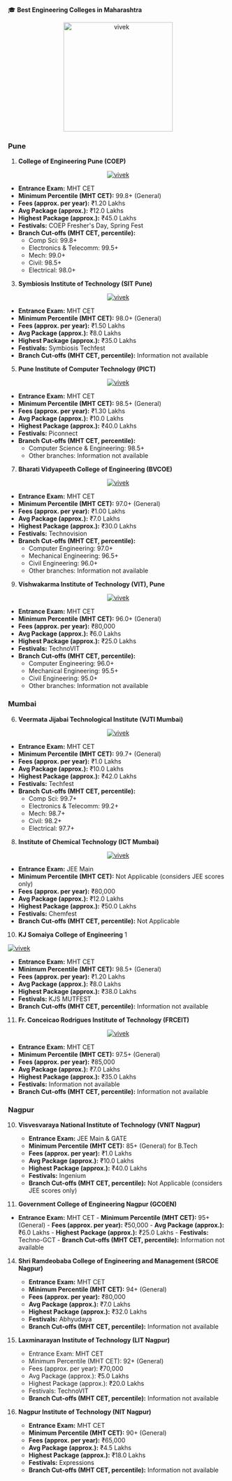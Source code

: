 🎓 **Best Engineering Colleges in Maharashtra**
 <p align="center">
   <a href="https://github.com/AryanVBw">
<img src="https://raw.githubusercontent.com/AryanVBW/LinuxDroid/main/LinuxDroid/Arrow/1024arow2.png" height="250" alt="vivek"></a></p>

### Pune
1. **College of Engineering Pune (COEP)**
<p align="center">
   <a href="https://github.com/AryanVBw">
<img src="https://raw.githubusercontent.com/AryanVBW/Best-colleges-in-Maharashtra/main/Photos/coep.jpeg" height="" alt="vivek"></a></p>

   - **Entrance Exam:** MHT CET
   - **Minimum Percentile (MHT CET):** 99.8+ (General)
   - **Fees (approx. per year):** ₹1.20 Lakhs
   - **Avg Package (approx.):** ₹12.0 Lakhs
   - **Highest Package (approx.):** ₹45.0 Lakhs
   - **Festivals:** COEP Fresher's Day, Spring Fest
   - **Branch Cut-offs (MHT CET, percentile):**
     - Comp Sci: 99.8+
     - Electronics & Telecomm: 99.5+
     - Mech: 99.0+
     - Civil: 98.5+
     - Electrical: 98.0+

3. **Symbiosis Institute of Technology (SIT Pune)**
<p align="center">
   <a href="https://github.com/AryanVBw">
<img src="https://raw.githubusercontent.com/AryanVBW/Best-colleges-in-Maharashtra/main/Photos/sit.jpeg" height="" alt="vivek"></a></p>

   - **Entrance Exam:** MHT CET
   - **Minimum Percentile (MHT CET):** 98.0+ (General)
   - **Fees (approx. per year):** ₹1.50 Lakhs
   - **Avg Package (approx.):** ₹8.0 Lakhs
   - **Highest Package (approx.):** ₹35.0 Lakhs
   - **Festivals:** Symbiosis Techfest
   - **Branch Cut-offs (MHT CET, percentile):** Information not available

5. **Pune Institute of Computer Technology (PICT)**
<p align="center">
   <a href="https://github.com/AryanVBw">
<img src="https://raw.githubusercontent.com/AryanVBW/Best-colleges-in-Maharashtra/main/Photos/pict.jpeg" height="" alt="vivek"></a></p>

   - **Entrance Exam:** MHT CET
   - **Minimum Percentile (MHT CET):** 98.5+ (General)
   - **Fees (approx. per year):** ₹1.30 Lakhs
   - **Avg Package (approx.):** ₹10.0 Lakhs
   - **Highest Package (approx.):** ₹40.0 Lakhs
   - **Festivals:** Piconnect
   - **Branch Cut-offs (MHT CET, percentile):**
     - Computer Science & Engineering: 98.5+
     - Other branches: Information not available

7. **Bharati Vidyapeeth College of Engineering (BVCOE)**
<p align="center">
   <a href="https://github.com/AryanVBw">
<img src="https://raw.githubusercontent.com/AryanVBW/Best-colleges-in-Maharashtra/main/Photos/bvcoe.jpeg" height="" alt="vivek"></a></p>

   - **Entrance Exam:** MHT CET
   - **Minimum Percentile (MHT CET):** 97.0+ (General)
   - **Fees (approx. per year):** ₹1.00 Lakhs
   - **Avg Package (approx.):** ₹7.0 Lakhs
   - **Highest Package (approx.):** ₹30.0 Lakhs
   - **Festivals:** Technovision
   - **Branch Cut-offs (MHT CET, percentile):**
     - Computer Engineering: 97.0+
     - Mechanical Engineering: 96.5+
     - Civil Engineering: 96.0+
     - Other branches: Information not available

9. **Vishwakarma Institute of Technology (VIT), Pune**
<p align="center">
   <a href="https://github.com/AryanVBw">
<img src="https://raw.githubusercontent.com/AryanVBW/Best-colleges-in-Maharashtra/main/Photos/vit.jpg" height="" alt="vivek"></a></p>

   - **Entrance Exam:** MHT CET
   - **Minimum Percentile (MHT CET):** 96.0+ (General)
   - **Fees (approx. per year):** ₹80,000
   - **Avg Package (approx.):** ₹6.0 Lakhs
   - **Highest Package (approx.):** ₹25.0 Lakhs
   - **Festivals:** TechnoVIT
   - **Branch Cut-offs (MHT CET, percentile):**
     - Computer Engineering: 96.0+
     - Mechanical Engineering: 95.5+
     - Civil Engineering: 95.0+
     - Other branches: Information not available

### Mumbai
6. **Veermata Jijabai Technological Institute (VJTI Mumbai)**
<p align="center">
   <a href="https://github.com/AryanVBw">
<img src="https://raw.githubusercontent.com/AryanVBW/Best-colleges-in-Maharashtra/main/Photos/vjti.jpeg" height="" alt="vivek"></a></p>

   - **Entrance Exam:** MHT CET
   - **Minimum Percentile (MHT CET):** 99.7+ (General)
   - **Fees (approx. per year):** ₹1.0 Lakhs
   - **Avg Package (approx.):** ₹10.0 Lakhs
   - **Highest Package (approx.):** ₹42.0 Lakhs
   - **Festivals:** Techfest
   - **Branch Cut-offs (MHT CET, percentile):**
     - Comp Sci: 99.7+
     - Electronics & Telecomm: 99.2+
     - Mech: 98.7+
     - Civil: 98.2+
     - Electrical: 97.7+

8. **Institute of Chemical Technology (ICT Mumbai)**
<p align="center">
   <a href="https://github.com/AryanVBw">
<img src="https://raw.githubusercontent.com/AryanVBW/Best-colleges-in-Maharashtra/main/Photos/ict.jpg" height="" alt="vivek"></a></p>

   - **Entrance Exam:** JEE Main
   - **Minimum Percentile (MHT CET):** Not Applicable (considers JEE scores only)
   - **Fees (approx. per year):** ₹80,000
   - **Avg Package (approx.):** ₹12.0 Lakhs
   - **Highest Package (approx.):** ₹50.0 Lakhs
   - **Festivals:** Chemfest
   - **Branch Cut-offs (MHT CET, percentile):** Not Applicable

10. **KJ Somaiya College of Engineering**
1<p align="center">
   <a href="https://github.com/AryanVBw">
<img src="https://raw.githubusercontent.com/AryanVBW/Best-colleges-in-Maharashtra/main/Photos/kj.jpeg" height="" alt="vivek"></a></p>

   - **Entrance Exam:** MHT CET
   - **Minimum Percentile (MHT CET):** 98.5+ (General)
   - **Fees (approx. per year):** ₹1.20 Lakhs
   - **Avg Package (approx.):** ₹8.0 Lakhs
   - **Highest Package (approx.):** ₹38.0 Lakhs
   - **Festivals:** KJS MUTFEST
   - **Branch Cut-offs (MHT CET, percentile):** Information not available

11. **Fr. Conceicao Rodrigues Institute of Technology (FRCEIT)**
<p align="center">
   <a href="https://github.com/AryanVBw">
<img src="https://raw.githubusercontent.com/AryanVBW/Best-colleges-in-Maharashtra/main/Photos/krc.jpeg" height="" alt="vivek"></a></p>

   - **Entrance Exam:** MHT CET
   - **Minimum Percentile (MHT CET):** 97.5+ (General)
   - **Fees (approx. per year):** ₹85,000
   - **Avg Package (approx.):** ₹7.0 Lakhs
   - **Highest Package (approx.):** ₹35.0 Lakhs
   - **Festivals:** Information not available
   - **Branch Cut-offs (MHT CET, percentile):** Information not available

### Nagpur
10. **Visvesvaraya National Institute of Technology (VNIT Nagpur)**

    - **Entrance Exam:** JEE Main & GATE
    - **Minimum Percentile (MHT CET):** 85+ (General) for B.Tech
    - **Fees (approx. per year):** ₹1.0 Lakhs
    - **Avg Package (approx.):** ₹10.0 Lakhs
    - **Highest Package (approx.):** ₹40.0 Lakhs
    - **Festivals:** Ingenium
    - **Branch Cut-offs (MHT CET, percentile):** Not Applicable (considers JEE scores only)

12. **Government College of Engineering Nagpur (GCOEN)**


   - **Entrance Exam:** MHT CET
    - **Minimum Percentile (MHT CET):** 95+ (General)
    - **Fees (approx. per year):** ₹50,000
    - **Avg Package (approx.):** ₹6.0 Lakhs
    - **Highest Package (approx.):** ₹25.0 Lakhs
    - **Festivals:** Techno-GCT
    - **Branch Cut-offs (MHT CET, percentile):** Information not available

14. **Shri Ramdeobaba College of Engineering and Management (SRCOE Nagpur)**
    - **Entrance Exam:** MHT CET
    - **Minimum Percentile (MHT CET):** 94+ (General)
    - **Fees (approx. per year):** ₹80,000
    - **Avg Package (approx.):** ₹7.0 Lakhs
    - **Highest Package (approx.):** ₹32.0 Lakhs
    - **Festivals:** Abhyudaya
    - **Branch Cut-offs (MHT CET, percentile):** Information not available

15. **Laxminarayan Institute of Technology (LIT Nagpur)**
    - Entrance Exam: MHT CET
    - Minimum Percentile (MHT CET): 92+ (General)
    - Fees (approx. per year): ₹70,000
    - Avg Package (approx.): ₹5.0 Lakhs
    - Highest Package (approx.): ₹20.0 Lakhs
    - Festivals: TechnoVIT
    - **Branch Cut-offs (MHT CET, percentile):** Information not available

16. **Nagpur Institute of Technology (NIT Nagpur)**
    - **Entrance Exam:** MHT CET
    - **Minimum Percentile (MHT CET):** 90+ (General)
    - **Fees (approx. per year):** ₹65,000
    - **Avg Package (approx.):** ₹4.5 Lakhs
    - **Highest Package (approx.):** ₹18.0 Lakhs
    - **Festivals:** Expressions
    - **Branch Cut-offs (MHT CET, percentile):** Information not available
